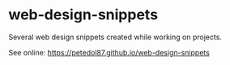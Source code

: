 # web-design-snippets
Several web design snippets created while working on projects.

See online: https://petedol87.github.io/web-design-snippets
